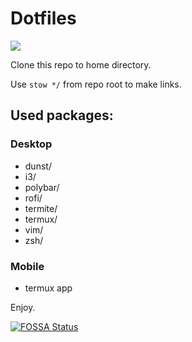 # Dotfiles

![](https://raw.githubusercontent.com/fagcinsk/dotfiles/master/screenshot.png)

Clone this repo to home directory.

Use `stow */` from repo root to make links.

## Used packages:

### Desktop

- dunst/
- i3/
- polybar/
- rofi/
- termite/
- termux/
- vim/
- zsh/

### Mobile

- termux app

Enjoy.

[![FOSSA Status](https://app.fossa.com/api/projects/git%2Bgithub.com%2Ffagcinsk%2Fdotfiles.svg?type=shield)](https://app.fossa.com/projects/git%2Bgithub.com%2Ffagcinsk%2Fdotfiles?ref=badge_shield)
